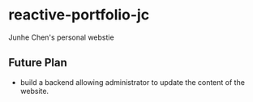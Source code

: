 # reactive-portfolio-jc
Junhe Chen's personal webstie

## Future Plan
* build a backend allowing administrator to update the content of the website.
